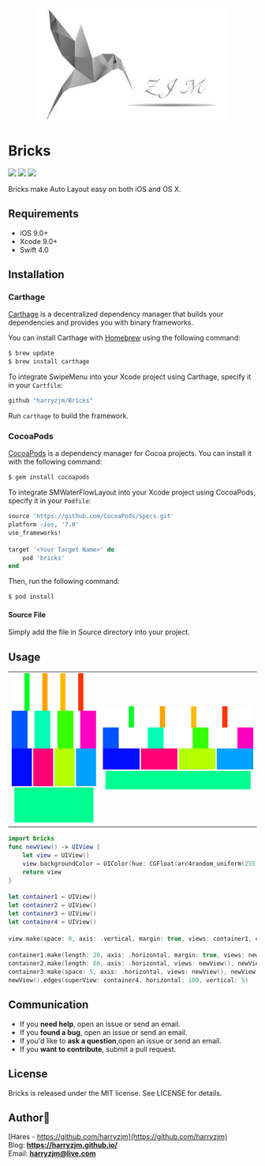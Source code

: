 <p align="center" >
  <img src="./asset/hares.jpg">
</p>  

Bricks
===============  

<p align="left">
<a href="https://github.com/Carthage/Carthage/"><img src="https://img.shields.io/badge/Carthage-compatible-4BC51D.svg?style=flat"></a>
<a href="https://github.com/CocoaPods/CocoaPods/"><img src="https://img.shields.io/badge/CocoaPods-Compatible-4BC51D.svg?style=flat"></a>
<a href="https://raw.githubusercontent.com/harryzjm/SMWaterFlowLayout/master/LICENSE"><img src="https://img.shields.io/badge/license-MIT-393939.svg?style=flat"></a>
</p>


Bricks make Auto Layout easy on both iOS and OS X.

## Requirements

- iOS 9.0+
- Xcode 9.0+
- Swift 4.0

## Installation

### Carthage

[Carthage](https://github.com/Carthage/Carthage) is a decentralized dependency manager that builds your dependencies and provides you with binary frameworks.

You can install Carthage with [Homebrew](http://brew.sh/) using the following command:

```bash
$ brew update
$ brew install carthage
```

To integrate SwipeMenu into your Xcode project using Carthage, specify it in your `Cartfile`:

```swift
github "harryzjm/Bricks"
```

Run `carthage` to build the framework.

### CocoaPods

[CocoaPods](http://cocoapods.org) is a dependency manager for Cocoa projects. You can install it with the following command:

```bash
$ gem install cocoapods
```

To integrate SMWaterFlowLayout into your Xcode project using CocoaPods, specify it in your `Podfile`:

```ruby
source 'https://github.com/CocoaPods/Specs.git'
platform :ios, '7.0'
use_frameworks!

target '<Your Target Name>' do
    pod 'bricks'
end
```

Then, run the following command:

```bash
$ pod install
```

#### Source File

Simply add the file in Source directory into your project.

## Usage

<table border="0">
  <tr>
      <td><img src="./asset/sample1.png"></td>						
      <td><img src="./asset/sample2.png"></td>		
  </tr>
</table>

```swift  
import bricks
func newView() -> UIView {
    let view = UIView()
    view.backgroundColor = UIColor(hue: CGFloat(arc4random_uniform(255)) / 255, saturation: 1, brightness: 1, alpha: 1)
    return view
}

let container1 = UIView()
let container2 = UIView()
let container3 = UIView()
let container4 = UIView()

view.make(space: 0, axis: .vertical, margin: true, views: container1, container2, container3, container4)

container1.make(length: 20, axis: .horizontal, margin: true, views: newView(), newView(), newView(), newView())
container2.make(length: 60, axis: .horizontal, views: newView(), newView(), newView(), newView())
container3.make(space: 5, axis: .horizontal, views: newView(), newView(), newView(), newView())
newView().edges(superView: container4, horizontal: 100, vertical: 5)
```  


## Communication

- If you **need help**, open an issue or send an email.
- If you **found a bug**, open an issue or send an email.
- If you'd like to **ask a question**,open an issue or send an email.
- If you **want to contribute**, submit a pull request.

## License

Bricks is released under the MIT license. See LICENSE for details.

##  Author😬  

[Hares - https://github.com/harryzjm](https://github.com/harryzjm)  
Blog:  **https://harryzjm.github.io/**  
Email: **harryzjm@live.com**  


